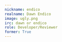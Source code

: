 ```yaml
---
nickname: endico
realname: Dawn Endico
image: ugly.png
irc: dawn or endico
role: Developer/Reviewer
former: True
---
```


